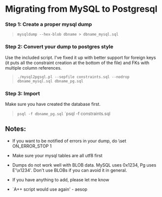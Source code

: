 Migrating from MySQL to Postgresql
==================================

### Step 1: Create a proper mysql dump

> `mysqldump --hex-blob dbname > dbname_mysql.sql`

### Step 2: Convert your dump to postgres style

Use the included script. I've fixed it up with better support for
foreign keys (it puts all the constraint creation at the bottom of the
file) and FKs with multiple column references.

> `./mysql2pgsql.pl --sepfile constraints.sql --nodrop dbname_mysql.sql dbname_pg.sql`

### Step 3: Import

Make sure you have created the database first.

> `psql -f dbname_pg.sql`
> `psql -f constraints.sql

Notes:
------

* If you want to be notified of errors in your dump, do \set ON_ERROR_STOP 1

* Make sure your mysql tables are all utf8 first

* Dumps do not work well with BLOB data. MySQL uses 0x1234, Pg uses
  E'\\x1234'. Don't use BLOBs if you can avoid it in general.

* If you have anything to add, please let me know

* `A++ script would use again' - aesop